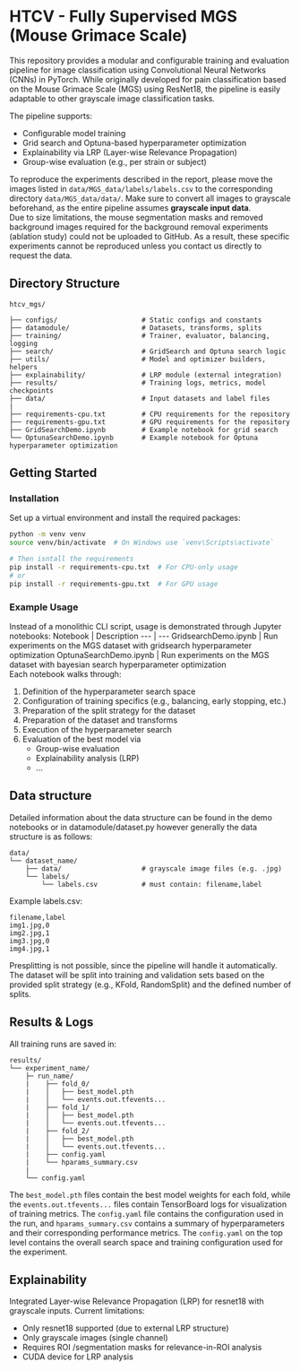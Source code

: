# HTCV - Fully Supervised MGS (Mouse Grimace Scale)
This repository provides a modular and configurable training and evaluation pipeline for image classification using Convolutional Neural Networks (CNNs) in PyTorch.
While originally developed for pain classification based on the Mouse Grimace Scale (MGS) using ResNet18, the pipeline is easily adaptable to other grayscale image classification tasks.

The pipeline supports:
- Configurable model training
- Grid search and Optuna-based hyperparameter optimization
- Explainability via LRP (Layer-wise Relevance Propagation)
- Group-wise evaluation (e.g., per strain or subject)

To reproduce the experiments described in the report, please move the images listed in `data/MGS_data/labels/labels.csv` to the corresponding directory `data/MGS_data/data/`. Make sure to convert all images to grayscale beforehand, as the entire pipeline assumes **grayscale input data**.<br>
Due to size limitations, the mouse segmentation masks and removed background images required for the background removal experiments (ablation study) could not be uploaded to GitHub. As a result, these specific experiments cannot be reproduced unless you contact us directly to request the data.

## Directory Structure 

```
htcv_mgs/

├── configs/                     # Static configs and constants
├── datamodule/                  # Datasets, transforms, splits
├── training/                    # Trainer, evaluator, balancing, logging
├── search/                      # GridSearch and Optuna search logic
├── utils/                       # Model and optimizer builders, helpers
├── explainability/              # LRP module (external integration)
├── results/                     # Training logs, metrics, model checkpoints
├── data/                        # Input datasets and label files
|
├── requirements-cpu.txt         # CPU requirements for the repository
├── requirements-gpu.txt         # GPU requirements for the repository
├── GridSearchDemo.ipynb         # Example notebook for grid search
└── OptunaSearchDemo.ipynb       # Example notebook for Optuna hyperparameter optimization
```


## Getting Started 

### Installation 
Set up a virtual environment and install the required packages:

```bash
python -m venv venv
source venv/bin/activate  # On Windows use `venv\Scripts\activate`

# Then isntall the requirements
pip install -r requirements-cpu.txt  # For CPU-only usage
# or
pip install -r requirements-gpu.txt  # For GPU usage
```

### Example Usage
Instead of a monolithic CLI script, usage is demonstrated through Jupyter notebooks:
Notebook | Description
--- | ---
GridsearchDemo.ipynb | Run experiments on the MGS dataset with gridsearch hyperparameter optimization
OptunaSearchDemo.ipynb | Run experiments on the MGS dataset with bayesian search hyperparameter optimization
<br>
Each notebook walks through:

1. Definition of the hyperparameter search space
2. Configuration of training specifics (e.g., balancing, early stopping, etc.)
3. Preparation of the split strategy for the dataset
4. Preparation of the dataset and transforms 
5. Execution of the hyperparameter search 
6. Evaluation of the best model via
    - Group-wise evaluation
    - Explainability analysis (LRP)
    - ...


## Data structure
Detailed information about the data structure can be found in the demo notebooks or in datamodule/dataset.py however generally the data structure is as follows:

```
data/
└── dataset_name/
    ├── data/                    # grayscale image files (e.g. .jpg)
    └── labels/
        └── labels.csv           # must contain: filename,label
```

Example labels.csv:
```
filename,label
img1.jpg,0
img2.jpg,1
img3.jpg,0
img4.jpg,1
``` 

Presplitting is not possible, since the pipeline will handle it automatically. The dataset will be split into training and validation sets based on the provided split strategy (e.g., KFold, RandomSplit) and the defined number of splits. 


## Results & Logs
All training runs are saved in:
```
results/
└── experiment_name/
    ├─ run_name/
    |    ├── fold_0/
    |    │   ├── best_model.pth
    |    │   └── events.out.tfevents...
    |    ├── fold_1/
    |    │   ├── best_model.pth
    |    │   └── events.out.tfevents...
    |    ├── fold_2/
    |    │   ├── best_model.pth
    |    │   └── events.out.tfevents...
    |    ├── config.yaml
    |    └── hparams_summary.csv
    |
    └── config.yaml
```
The `best_model.pth` files contain the best model weights for each fold, while the `events.out.tfevents...` files contain TensorBoard logs for visualization of training metrics. The `config.yaml` file contains the configuration used in the run, and `hparams_summary.csv` contains a summary of hyperparameters and their corresponding performance metrics. The `config.yaml` on the top level contains the overall search space and training configuration used for the experiment.


## Explainability
Integrated Layer-wise Relevance Propagation (LRP) for resnet18 with grayscale inputs.
Current limitations:
- Only resnet18 supported (due to external LRP structure)
- Only grayscale images (single channel)
- Requires ROI /segmentation masks for relevance-in-ROI analysis
- CUDA device for LRP analysis